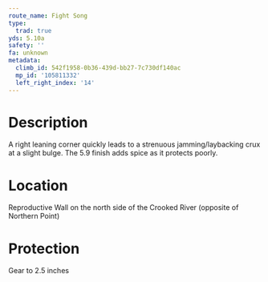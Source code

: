 ```yaml
---
route_name: Fight Song
type:
  trad: true
yds: 5.10a
safety: ''
fa: unknown
metadata:
  climb_id: 542f1958-0b36-439d-bb27-7c730df140ac
  mp_id: '105811332'
  left_right_index: '14'
---
```

# Description
A right leaning corner quickly leads to a strenuous jamming/laybacking crux at a slight bulge.  The 5.9 finish adds spice as it protects poorly.

# Location
Reproductive Wall on the north side of the Crooked River (opposite of Northern Point)

# Protection
Gear to 2.5 inches
